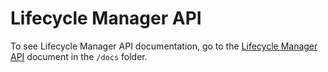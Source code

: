 # Lifecycle Manager API

To see Lifecycle Manager API documentation, go to the [Lifecycle Manager API](../docs/technical-reference/api/README.md) document in the `/docs` folder.
